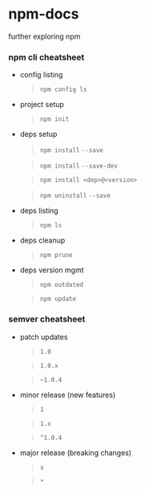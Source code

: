 # npm-docs
further exploring npm

### npm cli cheatsheet

* config listing
  > `npm config ls`

* project setup
  > `npm init`

* deps setup
  > `npm install` <dep> `--save`

  > `npm install` <dep> `--save-dev`
  
  > `npm install <dep>@<version>`

  > `npm uninstall` <dep> `--save`

* deps listing
  > `npm ls`

* deps cleanup
  > `npm prune`

* deps version mgmt
  > `npm outdated`

  > `npm update`

### semver cheatsheet

* patch updates
  > `1.0`

  > `1.0.x`
  
  > `~1.0.4`

* minor release (new features)
  > `1`

  > `1.x`
  
  > `^1.0.4`

* major release (breaking changes)

  > `x`
  
  > `*`
